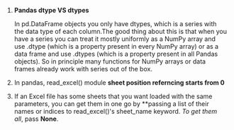 1. **Pandas dtype VS dtypes**

      In pd.DataFrame objects you only have dtypes, which is a series with the data type of each column.The good thing about this is that when you have a series you can treat it mostly uniformly as a NumPy array and use .dtype (which is a property present in every NumPy array) or as a data frame and use .dtypes (which is a property present in all Pandas objects). So in principle many functions for NumPy arrays or data frames already work with series out of the box.
      
2. In pandas, read_excel() module **sheet position referncing starts from 0**

3. If an Excel file has some sheets that you want loaded with the same parameters, you can get them in one go by **passing a list of their names or indices to read_excel()'s sheet_name keyword. *To get them all*, pass **None**.
